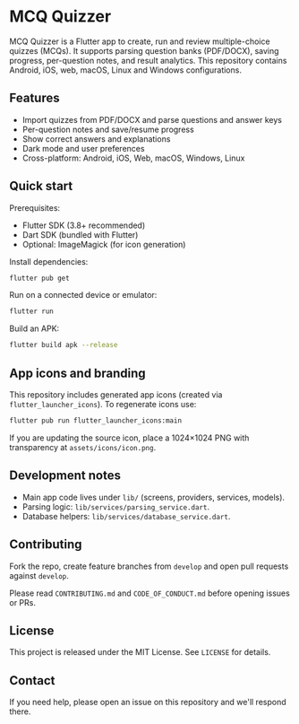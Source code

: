 # MCQ Quizzer

MCQ Quizzer is a Flutter app to create, run and review multiple-choice quizzes (MCQs). It supports parsing question banks (PDF/DOCX), saving progress, per-question notes, and result analytics. This repository contains Android, iOS, web, macOS, Linux and Windows configurations.

## Features
- Import quizzes from PDF/DOCX and parse questions and answer keys
- Per-question notes and save/resume progress
- Show correct answers and explanations
- Dark mode and user preferences
- Cross-platform: Android, iOS, Web, macOS, Windows, Linux

## Quick start

Prerequisites:
- Flutter SDK (3.8+ recommended)
- Dart SDK (bundled with Flutter)
- Optional: ImageMagick (for icon generation)

Install dependencies:

```bash
flutter pub get
```

Run on a connected device or emulator:

```bash
flutter run
```

Build an APK:

```bash
flutter build apk --release
```

## App icons and branding
This repository includes generated app icons (created via `flutter_launcher_icons`). To regenerate icons use:

```bash
flutter pub run flutter_launcher_icons:main
```

If you are updating the source icon, place a 1024×1024 PNG with transparency at `assets/icons/icon.png`.

## Development notes
- Main app code lives under `lib/` (screens, providers, services, models).
- Parsing logic: `lib/services/parsing_service.dart`.
- Database helpers: `lib/services/database_service.dart`.

## Contributing
Fork the repo, create feature branches from `develop` and open pull requests against `develop`.

Please read `CONTRIBUTING.md` and `CODE_OF_CONDUCT.md` before opening issues or PRs.

## License
This project is released under the MIT License. See `LICENSE` for details.

## Contact
If you need help, please open an issue on this repository and we'll respond there.
